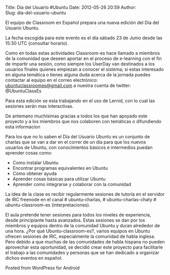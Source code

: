 Title: Día del Usuario #Ubuntu
Date: 2012-05-26 20:59
Author:  
Slug: dia-del-usuario-ubuntu

El equipo de Classroom en Español prepara una nueva edición del Día del
Usuario Ubuntu.

La fecha escogida para este evento es el día sábado 23 de Junio desde
las 15:30 UTC (consultar horario).

<!--more-->

Como en todas estas actividades Classroom-es hace llamado a miembros de
la comunidad que deseen aportar en el proceso de e-learning con el fin
de impartir una sesión, como siempre los UserDay van destinados a los
usuarios finales quienes empiezan a conocer el sistema; si estas
interesado en alguna temática o tienes alguna duda acerca de la jornada
puedes contactar al equipo en el correo electrónico:
ubuntuclassroomes@gmail.com a nuestra cuenta de twitter: @UbuntuClassEs

Para esta edición se esta trabajando en el uso de Lernid, con lo cual
las sesiones serán mas interactivas.

De antemano muchísimas gracias a todos los que han apoyado este proyecto
y a los miembros que nos colaboren con temáticas o difundiendo esta
informacion

Para los que no lo saben el Día del Usuario Ubuntu es un conjunto de
charlas que se van a dar en el correr de un día para que los nuevos
usuarios de Ubuntu, con conocimientos básicos e intermedios puedan
aprender cosas como:

- Como instalar Ubuntu  
- Encontrar programas equivalentes en Ubuntu  
- Cómo obtener ayuda  
- Aprender cosas básicas para utilizar Ubuntu  
- Aprender como integrarse y colaborar con la comunidad

La idea de la clase es recibir regularmente sesiones de tutoría en el
servidor de IRC freenode en el canal \# ubuntu-charlas, \#
ubuntu-charlas-chaty \# ubuntu-classroom-es (interpretaciones).

El aula pretende tener sesiones para todos los niveles de experiencia,
desde principiante hasta avanzados. Estas sesiones se dan por los
miembros y equipos dentro de la comunidad Ubuntu y duran alrededor de
una hora. ¿Por qué Ubuntu-classroom-es?, varios equipos en Ubuntu
ofrecen sesiones de IRC, especialmente la comunidad de habla inglesa.
Pero debido a que muchas de las comunidades de habla hispana no pueden
aprovechar esta oportunidad, se decidió crear este proyecto para
facilitarle el trabajo a las comunidades y personas que se han dedicado
a organizar dichos eventos en español.

<span class="post_sig">Posted from WordPress for Android</span>

